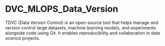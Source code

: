 # DVC_MLOPS_Data_Version
TDVC (Data Version Control) is an open-source tool that helps manage and version control large datasets, machine learning models, and experiments alongside code using Git. It enables reproducibility and collaboration in data science projects.
